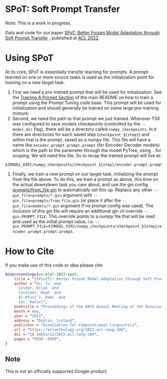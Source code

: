 # SPoT: Soft Prompt Transfer

Note: This is a work in progress.

Data and code for our paper
[SPoT: Better Frozen Model Adaptation through Soft Prompt Transfer](https://aclanthology.org/2022.acl-long.346)
, published at [ACL 2022](https://www.2022.aclweb.org/).

# Using SPoT

At its core, SPoT is essentially transfer learning for prompts. A prompt learned
on one or more source tasks is used as the initialization point for training on
a new target task.

1.  First we need a pre-trained prompt that will be used for initialization. See
    the
    [Training A Prompt Section](https://github.com/google-research/prompt-tuning/tree/main/prompt_tuning/README.md#training-a-prompt)
    of the main README on how to train a prompt using the Prompt Tuning code
    base. This prompt will be used for initialization and should generally be
    trained on some large pre-training mixture.
2.  Second, we need the path to that prompt we just trained. Wherever T5X was
    configured to save models checkpoints (controlled by the `--model_dir`
    flag), there will be a directory called `numpy_checkpoints`. In it there are
    directories for each saved step (`checkpoint_${step}`) and within that is
    the prompt, saved as a numpy file. This file will have a name like
    `encoder.prompt.prompt.prompt` (for Encoder-Decoder models) which is the
    path to the parameter through the model PyTree, using `.` for scoping. We
    will need this file. So to recap the trained prompt will live at:

```shell
${MODEL_DIR}/numpy_checkpoints/checkpoint_${step}/encoder.prompt.prompt.prompt
```

1.  Finally, we train a new prompt on our target task, initializing the prompt
    from the file above. To do this, we train a prompt as above, this time on
    the actual downsteam task you care about, and use the gin config
    [prompts/from_file.gin](https://github.com/google-research/prompt-tuning/tree/main/prompt_tuning/configs/prompts/from_file.gin)
    to automatically set this up. Replace any other `--gin_file=prompts/*.gin`
    argument with `--gin_file=prompts/from_file.gin` (or place it after the
    `--gin_file=models/*.gin` argument if no prompt config was used). The
    inclusion of this gin file will require an additional gin cli override
    `--gin.PROMPT_FILE`. This override points to a numpy file that will be read
    and used as the initial prompt value, i.e.
    `--gin.PROMPT_FILE=${MODEL_DIR}/numpy_checkpoints/checkpoint_${step}/encoder.prompt.prompt.prompt`.

# How to Cite

If you make use of this code or idea please cite:

```bibtex
@inproceedings{vu-etal-2022-spot,
    title = "{SP}o{T}: Better Frozen Model Adaptation through Soft Prompt Transfer",
    author = "Vu, Tu  and
      Lester, Brian  and
      Constant, Noah  and
      Al-Rfou{'}, Rami  and
      Cer, Daniel",
    booktitle = "Proceedings of the 60th Annual Meeting of the Association for Computational Linguistics (Volume 1: Long Papers)",
    month = may,
    year = "2022",
    address = "Dublin, Ireland",
    publisher = "Association for Computational Linguistics",
    url = "https://aclanthology.org/2022.acl-long.346",
    doi = "10.18653/v1/2022.acl-long.346",
    pages = "5039--5059",
}
```

## Note

This is not an officially supported Google product.
